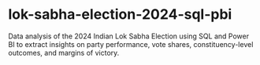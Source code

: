 # lok-sabha-election-2024-sql-pbi
Data analysis of the 2024 Indian Lok Sabha Election using SQL and Power BI to extract insights on party performance, vote shares, constituency-level outcomes, and margins of victory.
